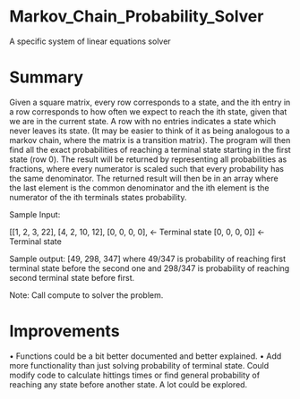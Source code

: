 # Markov_Chain_Probability_Solver
A specific system of linear equations solver

# Summary
Given a square matrix, every row corresponds to a state, and the ith entry in a row corresponds to how often we expect to reach the ith state, given that we are in the current state. A row with no entries indicates a state which never leaves its state. (It may be easier to think of it as being analogous to a markov chain, where the matrix is a transition matrix). The program will then find all the exact probabilities of reaching a terminal state starting in the first state (row 0). The result will be returned by representing all probabilities as fractions, where every numerator is scaled such that every probability has the same denominator. The returned result will then be in an array where the last element is the common denominator and the ith element is the numerator of the ith terminals states probability.

Sample Input:

[[1, 2, 3, 22],
 [4, 2, 10, 12], 
 [0, 0, 0, 0], <- Terminal state
 [0, 0, 0, 0]] <- Terminal state
 
 Sample output:
  [49, 298, 347]
  where 49/347 is probability of reaching first terminal state before the second one
  and 298/347 is probability of reaching second terminal state before first.

Note: Call compute to solver the problem.

# Improvements
• Functions could be a bit better documented and better explained.
• Add more functionality than just solving probability of terminal state. Could modify code to calculate hittings times or find general probability of reaching any state before another state. A lot could be explored.
